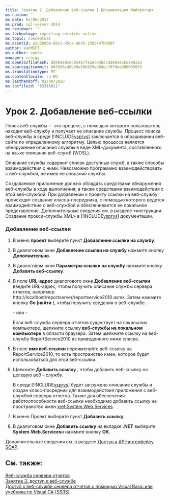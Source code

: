 ```yaml
---
title: Занятие 2. Добавление веб-ссылки | Документация Майкрософт
ms.custom: ''
ms.date: 03/06/2017
ms.prod: sql-server-2014
ms.reviewer: ''
ms.technology: reporting-services-native
ms.topic: conceptual
ms.assetid: a2c2b8b8-6b13-45ca-ab3b-1582447b6807
author: VanMSFT
ms.author: vanto
manager: craigg
ms.openlocfilehash: dd4b9edc8c054a7fa2ec84bdc8d892e5b5a903a3
ms.sourcegitcommit: b87d36c46b39af8b929ad94ec707dee8800950f5
ms.translationtype: MT
ms.contentlocale: ru-RU
ms.lasthandoff: 02/08/2020
ms.locfileid: "63316011"
---
```

# <a name="lesson-2-adding-a-web-reference"></a>Урок 2. Добавление веб-ссылки
  Поиск веб-службы — это процесс, с помощью которого пользователь находит веб-службу и получает ее описание службы. Процесс поиска веб-службы в среде [!INCLUDE[vsprvs](../includes/vsprvs-md.md)] заключается в опрашивании веб-сайта по определенному алгоритму. Целью процесса является обнаружение описания службы в виде XML-документа, составленного на языке описания веб-служб (WDSL).  
  
 Описание службы содержит список доступных служб, а также способы взаимодействия с ними. Невозможно программно взаимодействовать с веб-службой, не имея ее описания службы.  
  
 Создаваемое приложение должно обладать средствами обнаружения веб-службы в ходе выполнения, а также средствами взаимодействия с этой веб-службой. При добавлении к проекту ссылки на веб-службу происходит создание класса-посредника, с помощью которого ведется взаимодействие с веб-службой и обеспечивается ее локальное представление. Дополнительные сведения см. в разделе «инструкции. Создание прокси-службы XML» в [!INCLUDE[vsprvs](../includes/vsprvs-md.md)] документации.  
  
### <a name="to-add-a-web-reference"></a>Добавление веб-ссылки  
  
1.  В меню **проект** выберите пункт **Добавление ссылки на службу**.  
  
2.  В диалоговом окне **Добавление ссылки на службу** нажмите кнопку **Дополнительно**.  
  
3.  В диалоговом окне **Параметры ссылки на службу** нажмите кнопку **Добавить веб-ссылку**.  
  
4.  В поле **URL-адрес** диалогового окна **Добавление веб-ссылки** введите URL-адрес, чтобы получить описание службы сервера отчетов, например http://localhost/reportserver/reportservice2010.asmx. Затем нажмите кнопку **Go (найти** ), чтобы получить сведения о веб-службе.  
  
     \- или -  
  
     Если веб-служба сервера отчетов существует на локальном компьютере, щелкните ссылку **веб-службы на локальном компьютере** в области браузера. Затем щелкните ссылку на веб-службу ReportService2010 из приведенного ниже списка.  
  
5.  В поле **имя веб-ссылки** переименуйте веб-ссылку на ReportService2010, то есть пространство имен, которое будет использоваться для этой веб-ссылки.  
  
6.  Щелкните **Добавить ссылку** , чтобы добавить веб-ссылку на целевую веб – службу.  
  
     В среде [!INCLUDE[vsprvs](../includes/vsprvs-md.md)] будет загружено описание службы и создан класс-посредник для взаимодействия приложения с веб-службой сервера отчетов. Также для обеспечения работоспособности веб-ссылки необходимо добавить ссылку на пространство имен <xref:System.Web.Services>.  
  
7.  В меню Проект выберите пункт **Добавить ссылку**.  
  
8.  В диалоговом окне **Добавить ссылку** на вкладке **.NET** выберите **System.Web.Services**и нажмите кнопку **ОК**.  
  
 Дополнительные сведения см. в разделе [Доступ к API-интерфейсу SOAP](../reporting-services/report-server-web-service/accessing-the-soap-api.md).  
  
## <a name="see-also"></a>См. также:  
 [Веб-служба сервера отчетов](../reporting-services/report-server-web-service/report-server-web-service.md)   
 [Занятие 3. доступ к веб-службе](../../2014/tutorials/lesson-3-accessing-the-web-service.md)   
 [Доступ к веб-службе сервера отчетов с помощью Visual Basic или учебника по Visual C&#35; &#40;SSRS&#41;](../../2014/tutorials/access-report-server-web-service-vb-vcsharp-ssrs-tutorial.md)  
  
  
